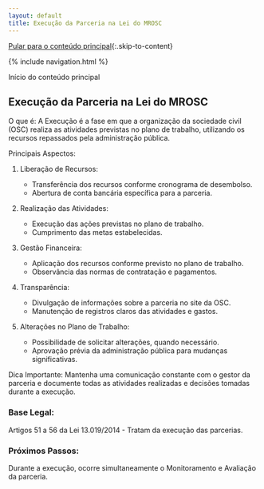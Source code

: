 ```yaml
---
layout: default
title: Execução da Parceria na Lei do MROSC
---
```

<script>
document.documentElement.lang = 'pt-BR';
</script>

[Pular para o conteúdo principal](#conteudo-principal){:.skip-to-content}

{% include navigation.html %}

<a id="conteudo-principal" class="visually-hidden">Início do conteúdo principal</a>

## Execução da Parceria na Lei do MROSC

O que é:
A Execução é a fase em que a organização da sociedade civil (OSC) realiza as atividades previstas no plano de trabalho, utilizando os recursos repassados pela administração pública.

Principais Aspectos:

1. Liberação de Recursos:
   - Transferência dos recursos conforme cronograma de desembolso.
   - Abertura de conta bancária específica para a parceria.

2. Realização das Atividades:
   - Execução das ações previstas no plano de trabalho.
   - Cumprimento das metas estabelecidas.

3. Gestão Financeira:
   - Aplicação dos recursos conforme previsto no plano de trabalho.
   - Observância das normas de contratação e pagamentos.

4. Transparência:
   - Divulgação de informações sobre a parceria no site da OSC.
   - Manutenção de registros claros das atividades e gastos.

5. Alterações no Plano de Trabalho:
   - Possibilidade de solicitar alterações, quando necessário.
   - Aprovação prévia da administração pública para mudanças significativas.

Dica Importante:
Mantenha uma comunicação constante com o gestor da parceria e documente todas as atividades realizadas e decisões tomadas durante a execução.

### Base Legal:
Artigos 51 a 56 da Lei 13.019/2014 - Tratam da execução das parcerias.

### Próximos Passos:
Durante a execução, ocorre simultaneamente o Monitoramento e Avaliação da parceria.

